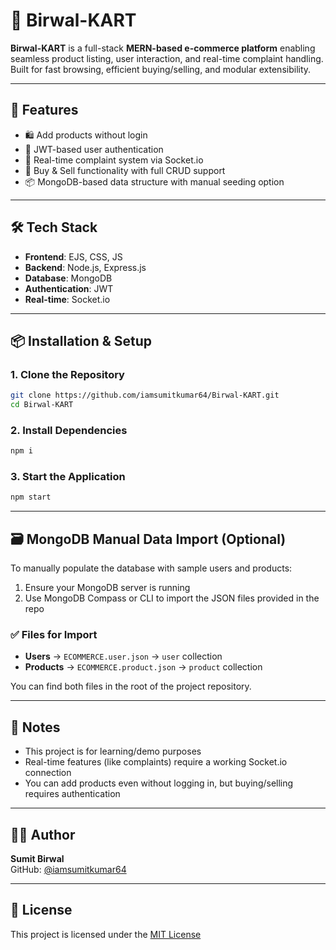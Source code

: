 # 🛒 Birwal-KART

**Birwal-KART** is a full-stack **MERN-based e-commerce platform** enabling seamless product listing, user interaction, and real-time complaint handling. Built for fast browsing, efficient buying/selling, and modular extensibility.

---

## 🚀 Features

- 🛍 Add products without login
- 🔐 JWT-based user authentication
- 💬 Real-time complaint system via Socket.io
- 🔄 Buy & Sell functionality with full CRUD support
- 📦 MongoDB-based data structure with manual seeding option

---

## 🛠 Tech Stack

- **Frontend**: EJS, CSS, JS
- **Backend**: Node.js, Express.js
- **Database**: MongoDB
- **Authentication**: JWT
- **Real-time**: Socket.io

---

## 📦 Installation & Setup

### 1. Clone the Repository

```bash
git clone https://github.com/iamsumitkumar64/Birwal-KART.git
cd Birwal-KART
```

### 2. Install Dependencies

```bash
npm i
```

### 3. Start the Application

```bash
npm start
```

---

## 🗃 MongoDB Manual Data Import (Optional)

To manually populate the database with sample users and products:

1. Ensure your MongoDB server is running
2. Use MongoDB Compass or CLI to import the JSON files provided in the repo

### ✅ Files for Import

- **Users** → `ECOMMERCE.user.json` → `user` collection  
- **Products** → `ECOMMERCE.product.json` → `product` collection

You can find both files in the root of the project repository.

---

## 📌 Notes

- This project is for learning/demo purposes
- Real-time features (like complaints) require a working Socket.io connection
- You can add products even without logging in, but buying/selling requires authentication

---

## 👨‍💻 Author

**Sumit Birwal**  
GitHub: [@iamsumitkumar64](https://github.com/iamsumitkumar64)

---

## 📄 License

This project is licensed under the [MIT License](LICENSE)
